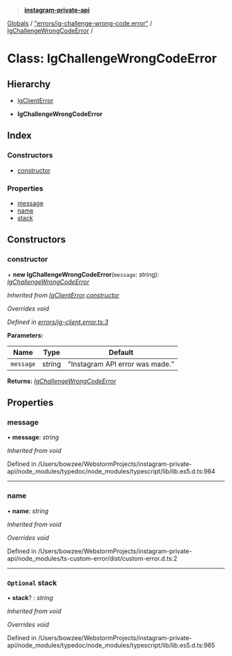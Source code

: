 > **[instagram-private-api](../README.md)**

[Globals](../README.md) / ["errors/ig-challenge-wrong-code.error"](../modules/_errors_ig_challenge_wrong_code_error_.md) / [IgChallengeWrongCodeError](_errors_ig_challenge_wrong_code_error_.igchallengewrongcodeerror.md) /

# Class: IgChallengeWrongCodeError

## Hierarchy

  * [IgClientError](_errors_ig_client_error_.igclienterror.md)

  * **IgChallengeWrongCodeError**

## Index

### Constructors

* [constructor](_errors_ig_challenge_wrong_code_error_.igchallengewrongcodeerror.md#constructor)

### Properties

* [message](_errors_ig_challenge_wrong_code_error_.igchallengewrongcodeerror.md#message)
* [name](_errors_ig_challenge_wrong_code_error_.igchallengewrongcodeerror.md#name)
* [stack](_errors_ig_challenge_wrong_code_error_.igchallengewrongcodeerror.md#optional-stack)

## Constructors

###  constructor

\+ **new IgChallengeWrongCodeError**(`message`: string): *[IgChallengeWrongCodeError](_errors_ig_challenge_wrong_code_error_.igchallengewrongcodeerror.md)*

*Inherited from [IgClientError](_errors_ig_client_error_.igclienterror.md).[constructor](_errors_ig_client_error_.igclienterror.md#constructor)*

*Overrides void*

*Defined in [errors/ig-client.error.ts:3](https://github.com/dilame/instagram-private-api/blob/01eb399/src/errors/ig-client.error.ts#L3)*

**Parameters:**

Name | Type | Default |
------ | ------ | ------ |
`message` | string | "Instagram API error was made." |

**Returns:** *[IgChallengeWrongCodeError](_errors_ig_challenge_wrong_code_error_.igchallengewrongcodeerror.md)*

## Properties

###  message

• **message**: *string*

*Inherited from void*

Defined in /Users/bowzee/WebstormProjects/instagram-private-api/node_modules/typedoc/node_modules/typescript/lib/lib.es5.d.ts:964

___

###  name

• **name**: *string*

*Inherited from void*

*Overrides void*

Defined in /Users/bowzee/WebstormProjects/instagram-private-api/node_modules/ts-custom-error/dist/custom-error.d.ts:2

___

### `Optional` stack

• **stack**? : *string*

*Inherited from void*

*Overrides void*

Defined in /Users/bowzee/WebstormProjects/instagram-private-api/node_modules/typedoc/node_modules/typescript/lib/lib.es5.d.ts:965